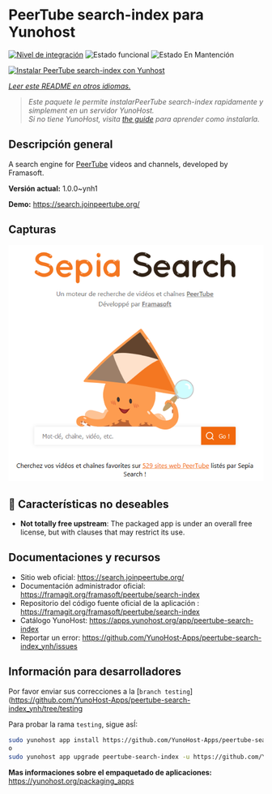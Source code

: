 <!--
Este archivo README esta generado automaticamente<https://github.com/YunoHost/apps/tree/master/tools/readme_generator>
No se debe editar a mano.
-->

# PeerTube search-index para Yunohost

[![Nivel de integración](https://dash.yunohost.org/integration/peertube-search-index.svg)](https://ci-apps.yunohost.org/ci/apps/peertube-search-index/) ![Estado funcional](https://ci-apps.yunohost.org/ci/badges/peertube-search-index.status.svg) ![Estado En Mantención](https://ci-apps.yunohost.org/ci/badges/peertube-search-index.maintain.svg)

[![Instalar PeerTube search-index con Yunhost](https://install-app.yunohost.org/install-with-yunohost.svg)](https://install-app.yunohost.org/?app=peertube-search-index)

*[Leer este README en otros idiomas.](./ALL_README.md)*

> *Este paquete le permite instalarPeerTube search-index rapidamente y simplement en un servidor YunoHost.*  
> *Si no tiene YunoHost, visita [the guide](https://yunohost.org/install) para aprender como instalarla.*

## Descripción general

A search engine for [PeerTube](https://joinpeertube.org/) videos and channels, developed by Framasoft.


**Versión actual:** 1.0.0~ynh1

**Demo:** <https://search.joinpeertube.org/>

## Capturas

![Captura de PeerTube search-index](./doc/screenshots/sepia-search-screenshot.png)

## :red_circle: Características no deseables

- **Not totally free upstream**: The packaged app is under an overall free license, but with clauses that may restrict its use.

## Documentaciones y recursos

- Sitio web oficial: <https://search.joinpeertube.org/>
- Documentación administrador oficial: <https://framagit.org/framasoft/peertube/search-index>
- Repositorio del código fuente oficial de la aplicación : <https://framagit.org/framasoft/peertube/search-index>
- Catálogo YunoHost: <https://apps.yunohost.org/app/peertube-search-index>
- Reportar un error: <https://github.com/YunoHost-Apps/peertube-search-index_ynh/issues>

## Información para desarrolladores

Por favor enviar sus correcciones a la [`branch testing`](https://github.com/YunoHost-Apps/peertube-search-index_ynh/tree/testing

Para probar la rama `testing`, sigue asÍ:

```bash
sudo yunohost app install https://github.com/YunoHost-Apps/peertube-search-index_ynh/tree/testing --debug
o
sudo yunohost app upgrade peertube-search-index -u https://github.com/YunoHost-Apps/peertube-search-index_ynh/tree/testing --debug
```

**Mas informaciones sobre el empaquetado de aplicaciones:** <https://yunohost.org/packaging_apps>
